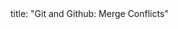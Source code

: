 <frontmatter>
title: "Git and Github: Merge Conflicts"
</frontmatter>

<include src="unit-inPage-asFlat.md" boilerplate />
